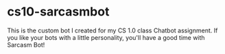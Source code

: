 # cs10-sarcasmbot
 This is the custom bot I created for my CS 1.0 class Chatbot assignment. If you like your bots with a little personality, you'll have a good time with Sarcasm Bot!